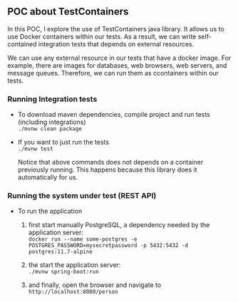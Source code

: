 ## POC about TestContainers
In this POC, I explore the use of TestContainers java library. It allows us to use Docker containers within our tests. As a result, we can write self-contained integration tests that depends on external resources.

We can use any external resource in our tests that have a docker image. For example, there are images for databases, web browsers, web servers, and message queues. Therefore, we can run them as ccontainers within our tests.

### Running Integration tests

- To download maven dependencies, compile project and run tests (including integrations)
<br> `./mvnw clean package`

- If you want to just run the tests
<br> `./mvnw test`

  Notice that above commands does not depends on a container previously running. This happens because this library does it automatically for us. 

### Running the system under test (REST API)

- To run the application
  1) first start manually PostgreSQL, a dependency needed by the application server:
<br> `docker run --name some-postgres -e POSTGRES_PASSWORD=mysecretpassword -p 5432:5432 -d postgres:11.7-alpine`
  
  2) the start the application server:
<br> `./mvnw spring-boot:run`
  
  3) and finally, open the browser and navigate to `http://localhost:8080/person`